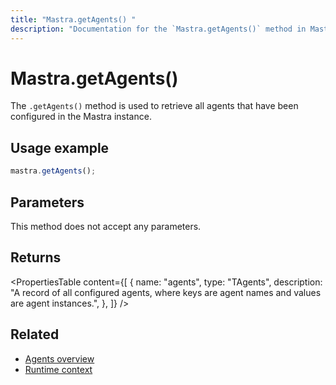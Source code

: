 ```yaml
---
title: "Mastra.getAgents() "
description: "Documentation for the `Mastra.getAgents()` method in Mastra, which retrieves all configured agents."
---
```


# Mastra.getAgents()

The `.getAgents()` method is used to retrieve all agents that have been configured in the Mastra instance.

## Usage example

```typescript copy
mastra.getAgents();
```

## Parameters

This method does not accept any parameters.

## Returns

<PropertiesTable
content={[
{
name: "agents",
type: "TAgents",
description: "A record of all configured agents, where keys are agent names and values are agent instances.",
},
]}
/>

## Related

- [Agents overview](/docs/agents/overview)
- [Runtime context](/docs/server-db/runtime-context)
